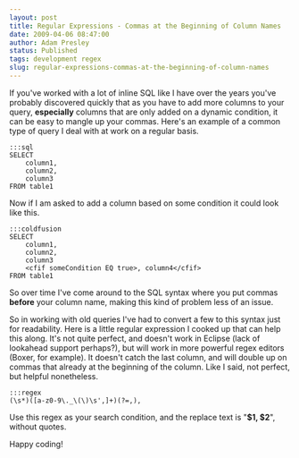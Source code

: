 ```yaml
---
layout: post
title: Regular Expressions - Commas at the Beginning of Column Names
date: 2009-04-06 08:47:00
author: Adam Presley
status: Published
tags: development regex
slug: regular-expressions-commas-at-the-beginning-of-column-names
---
```


If you've worked with a lot of inline SQL like I have over the years
you've probably discovered quickly that as you have to add more columns
to your query, **especially** columns that are only added on a dynamic
condition, it can be easy to mangle up your commas. Here's an example of
a common type of query I deal with at work on a regular basis.  

    :::sql
    SELECT
        column1,
        column2,
        column3
    FROM table1

Now if I am asked to add a column based on some condition it could look
like this.  
  
    :::coldfusion
    SELECT
        column1,
        column2,
        column3
        <cfif someCondition EQ true>, column4</cfif>
    FROM table1

So over time I've come around to the SQL syntax where you put commas
**before** your column name, making this kind of problem less of an
issue.  

So in working with old queries I've had to convert a few to this syntax
just for readability. Here is a little regular expression I cooked up
that can help this along. It's not quite perfect, and doesn't work in
Eclipse (lack of lookahead support perhaps?), but will work in more
powerful regex editors (Boxer, for example). It doesn't catch the last
column, and will double up on commas that already at the beginning of
the column. Like I said, not perfect, but helpful nonetheless.  
  
    :::regex
    (\s*)([a-z0-9\._\(\)\s',]+)(?=,),
  
Use this regex as your search condition, and the replace text is "**\$1,
\$2**", without quotes.  
  
Happy coding!
